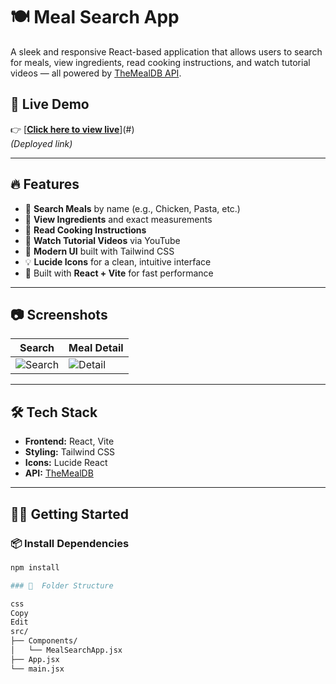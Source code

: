 # 🍽️ Meal Search App

A sleek and responsive React-based application that allows users to search for meals, view ingredients, read cooking instructions, and watch tutorial videos — all powered by [TheMealDB API](https://www.themealdb.com/).

## 🚀 Live Demo

👉 [**[Click here to view live](https://meal-search-gamma.vercel.app/)**](#)  
*(Deployed link)*

---

## 🔥 Features

- 🔎 **Search Meals** by name (e.g., Chicken, Pasta, etc.)
- 🧾 **View Ingredients** and exact measurements
- 📖 **Read Cooking Instructions**
- 🎥 **Watch Tutorial Videos** via YouTube
- 🎨 **Modern UI** built with Tailwind CSS
- 💡 **Lucide Icons** for a clean, intuitive interface
- 🚀 Built with **React + Vite** for fast performance

---



## 📷 Screenshots

| Search | Meal Detail |
|--------|-------------|
| ![Search](https://i.imgur.com/UwNeD7u.png) | ![Detail](https://i.imgur.com/3AZVZrk.png) |

---

## 🛠️ Tech Stack

- **Frontend:** React, Vite
- **Styling:** Tailwind CSS
- **Icons:** Lucide React
- **API:** [TheMealDB](https://www.themealdb.com/)

---

## 🧑‍💻 Getting Started

### 📦 Install Dependencies

```bash
npm install

### 📁  Folder Structure

css
Copy
Edit
src/
├── Components/
│   └── MealSearchApp.jsx
├── App.jsx
└── main.jsx
